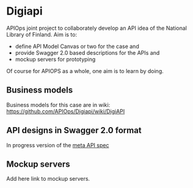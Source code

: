 # Digiapi
APIOps joint project to collaborately develop an API idea of the National Library of Finland. Aim is to:
* define API Model Canvas or two for the case and 
* provide Swagger 2.0 based descriptions for the APIs and
* mockup servers for prototyping 

Of course for APIOPS as a whole, one aim is to learn by doing. 

## Business models
Business models for this case are in wiki: https://github.com/APIOps/Digiapi/wiki/DigiAPI

## API designs in Swagger 2.0 format
In progress version of the [meta API spec](https://github.com/APIOps/Digiapi/blob/master/swagger.yaml)  

## Mockup servers
Add here link to mockup servers. 


